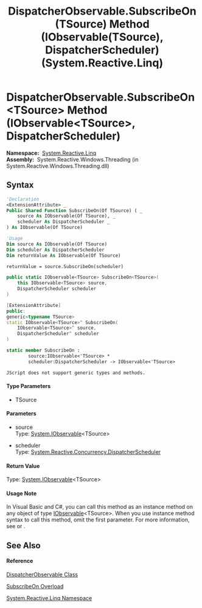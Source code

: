 ﻿---
title: DispatcherObservable.SubscribeOn(TSource) Method (IObservable(TSource), DispatcherScheduler) (System.Reactive.Linq)
TOCTitle: SubscribeOn(TSource) Method (IObservable(TSource), DispatcherScheduler)
ms:assetid: M:System.Reactive.Linq.DispatcherObservable.SubscribeOn``1(System.IObservable{``0},System.Reactive.Concurrency.DispatcherScheduler)
ms:mtpsurl: https://msdn.microsoft.com/en-us/library/Hh229678(v=VS.103)
ms:contentKeyID: 36069349
ms.date: 06/28/2011
mtps_version: v=VS.103
dev_langs:
- vb
- csharp
- c++
- fsharp
- jscript
---

# DispatcherObservable.SubscribeOn\<TSource\> Method (IObservable\<TSource\>, DispatcherScheduler)

**Namespace:**  [System.Reactive.Linq](hh211929\(v=vs.103\).md)  
**Assembly:**  System.Reactive.Windows.Threading (in System.Reactive.Windows.Threading.dll)

## Syntax

``` vb
'Declaration
<ExtensionAttribute> _
Public Shared Function SubscribeOn(Of TSource) ( _
    source As IObservable(Of TSource), _
    scheduler As DispatcherScheduler _
) As IObservable(Of TSource)
```

``` vb
'Usage
Dim source As IObservable(Of TSource)
Dim scheduler As DispatcherScheduler
Dim returnValue As IObservable(Of TSource)

returnValue = source.SubscribeOn(scheduler)
```

``` csharp
public static IObservable<TSource> SubscribeOn<TSource>(
    this IObservable<TSource> source,
    DispatcherScheduler scheduler
)
```

``` c++
[ExtensionAttribute]
public:
generic<typename TSource>
static IObservable<TSource>^ SubscribeOn(
    IObservable<TSource>^ source, 
    DispatcherScheduler^ scheduler
)
```

``` fsharp
static member SubscribeOn : 
        source:IObservable<'TSource> * 
        scheduler:DispatcherScheduler -> IObservable<'TSource> 
```

``` jscript
JScript does not support generic types and methods.
```

#### Type Parameters

  - TSource

#### Parameters

  - source  
    Type: [System.IObservable](https://msdn.microsoft.com/en-us/library/Dd990377)\<TSource\>  

<!-- end list -->

  - scheduler  
    Type: [System.Reactive.Concurrency.DispatcherScheduler](hh229104\(v=vs.103\).md)  

#### Return Value

Type: [System.IObservable](https://msdn.microsoft.com/en-us/library/Dd990377)\<TSource\>  

#### Usage Note

In Visual Basic and C\#, you can call this method as an instance method on any object of type [IObservable](https://msdn.microsoft.com/en-us/library/Dd990377)\<TSource\>. When you use instance method syntax to call this method, omit the first parameter. For more information, see [](https://msdn.microsoft.com/en-us/library/Bb384936) or [](https://msdn.microsoft.com/en-us/library/Bb383977).

## See Also

#### Reference

[DispatcherObservable Class](hh229568\(v=vs.103\).md)

[SubscribeOn Overload](hh229013\(v=vs.103\).md)

[System.Reactive.Linq Namespace](hh211929\(v=vs.103\).md)


